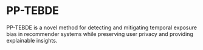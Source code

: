 # PP-TEBDE
PP-TEBDE is a novel method for detecting and mitigating temporal exposure bias in recommender systems while preserving user privacy and providing explainable insights.
